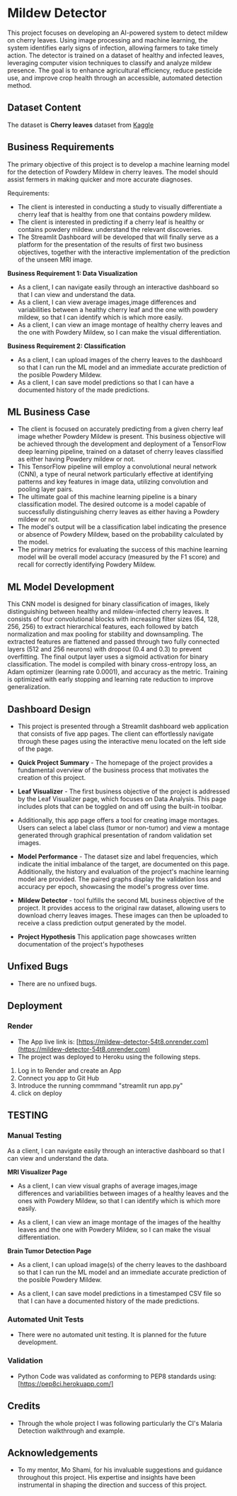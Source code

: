 # Mildew Detector

This project focuses on developing an AI-powered system to detect mildew on cherry leaves. Using image processing and machine learning, the system identifies early signs of infection, allowing farmers to take timely action. The detector is trained on a dataset of healthy and infected leaves, leveraging computer vision techniques to classify and analyze mildew presence. The goal is to enhance agricultural efficiency, reduce pesticide use, and improve crop health through an accessible, automated detection method.

## Dataset Content
The dataset is **Cherry leaves** dataset from [Kaggle](https://www.kaggle.com/datasets/codeinstitute/cherry-leaves)

## Business Requirements
The primary objective of this project is to develop a machine learning model for the  detection of Powdery Mildew in cherry leaves. The model should assist fermers in making quicker and more accurate diagnoses.

Requirements:

- The client is interested in conducting a study to visually differentiate a cherry leaf that is healthy from one that contains powdery mildew.
- The client is interested in predicting if a cherry leaf is healthy or contains powdery mildew. understand the relevant discoveries.
- The Streamlit Dashboard will be developed that will finally serve as a platform for the presentation of the results of first two business objectives, together with the interactive implementation of the prediction of the unseen MRI image.

**Business Requirement 1: Data Visualization**
- As a client, I can navigate easily through an interactive dashboard so that I can view and understand the data.
- As a client, I can view average images,image differences and variabilities between a healthy cherry leaf and the one with powdery mildew, so that I can identify which is which more easily.
- As a client, I can view an image montage of healthy cherry leaves and the one with Powdery Mildew, so I can make the visual differentiation.

**Business Requirement 2: Classification**
- As a client, I can upload images of the cherry leaves to the dashboard so that I can run the ML model and an immediate accurate prediction of the posible Powdery Mildew.
- As a client, I can save model predictions so that I can have a documented history of the made predictions.

## ML Business Case

- The client is focused on accurately predicting from a given cherry leaf image whether Powdery Mildew is present. This business objective will be achieved through the development and deployment of a TensorFlow deep learning pipeline, trained on a dataset of cherry leaves classified as either having Powdery mildew or not.
- This TensorFlow pipeline will employ a convolutional neural network (CNN), a type of neural network particularly effective at identifying patterns and key features in image data, utilizing convolution and pooling layer pairs.
- The ultimate goal of this machine learning pipeline is a binary classification model. The desired outcome is a model capable of successfully distinguishing cherry leaves as either having a Powdery mildew or not.
- The model's output will be a classification label indicating the presence or absence of Powdery Mildew, based on the probability calculated by the model.
- The primary metrics for evaluating the success of this machine learning model will be overall model accuracy (measured by the F1 score) and recall for correctly identifying Powdery Mildew.

## ML Model Development

This CNN model is designed for binary classification of images, likely distinguishing between healthy and mildew-infected cherry leaves. It consists of four convolutional blocks with increasing filter sizes (64, 128, 256, 256) to extract hierarchical features, each followed by batch normalization and max pooling for stability and downsampling. The extracted features are flattened and passed through two fully connected layers (512 and 256 neurons) with dropout (0.4 and 0.3) to prevent overfitting. The final output layer uses a sigmoid activation for binary classification. The model is compiled with binary cross-entropy loss, an Adam optimizer (learning rate 0.0001), and accuracy as the metric. Training is optimized with early stopping and learning rate reduction to improve generalization.

## Dashboard Design

- This project is presented through a Streamlit dashboard web application that consists of five app pages. The client can effortlessly navigate through these pages using the interactive menu located on the left side of the page.
- **Quick Project Summary** - The homepage of the project provides a fundamental overview of the business process that motivates the creation of this project.

- **Leaf Visualizer** - The first business objective of the project is addressed by the Leaf Visualizer page, which focuses on Data Analysis. This page includes plots that can be toggled on and off using the built-in toolbar.

* Additionally, this app page offers a tool for creating image montages. Users can select a label class (tumor or non-tumor) and view a montage generated through graphical presentation of random validation set images.

- **Model Performance** - The dataset size and label frequencies, which indicate the initial imbalance of the target, are documented on this page. Additionally, the history and evaluation of the project's machine learning model are provided. The paired graphs display the validation loss and accuracy per epoch, showcasing the model's progress over time.

- **Mildew Detector** - tool fulfills the second ML business objective of the project. It provides access to the original raw dataset, allowing users to download cherry leaves images. These images can then be uploaded to receive a class prediction output generated by the model.

- **Project Hypothesis**
This application page showcases written documentation of the project's hypotheses 

## Unfixed Bugs
* There are no unfixed bugs.

## Deployment
### Render

* The App live link is: [https://mildew-detector-54t8.onrender.com](https://mildew-detector-54t8.onrender.com)
* The project was deployed to Heroku using the following steps.

1. Log in to Render and create an App
2. Connect you app to Git Hub
3. Introduce the running commmand "streamlit run app.py"
5. click on deploy

## TESTING
### Manual Testing

 As a client, I can navigate easily through an interactive dashboard so that I can view and understand the data.

**MRI Visualizer Page**
- As a client, I can view visual graphs of average images,image differences and variabilities between images of a healthy leaves and the ones with Powdery Mildew, so that I can identify which is which more easily.

- As a client, I can view an image montage of the images of the healthy leaves and the one with Powdery Mildew, so I can make the visual differentiation.

**Brain Tumor Detection Page**
-  As a client, I can upload image(s) of the cherry leaves to the dashboard so that I can run the ML model and an immediate accurate prediction of the posible Powdery Mildew.

- As a client, I can save model predictions in a timestamped CSV file so that I can have a documented history of the made predictions.

### Automated Unit Tests
- There were no automated unit testing. It is planned for the future development.

### Validation
- Python Code was validated as conforming to PEP8 standards using: [https://pep8ci.herokuapp.com/]

## Credits 

* Through the whole project I was following particularly the CI's Malaria Detection walkthrough and example.


## Acknowledgements
* To my mentor, Mo Shami, for his invaluable suggestions and guidance throughout this project. His expertise and insights have been instrumental in shaping the direction and success of this project.